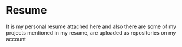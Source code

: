 # Resume
It is my personal resume attached here and also there are some of my projects mentioned in my resume, are uploaded as repositories on my account
